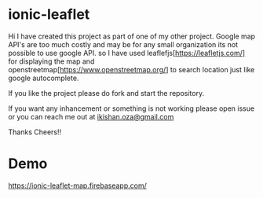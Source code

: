 # ionic-leaflet
Hi I have created this project as part of one of my other project. Google map API's are too much costly and may be for any small organization its not possible to use google API.
so I have used leaflefjs[https://leafletjs.com/] for displaying the map and openstreetmap[https://www.openstreetmap.org/] to search location just like google autocomplete.

If you like the project please do fork and start the repository.

If you want any inhancement or something is not working please open issue or you can reach me out at ikishan.oza@gmail.com


Thanks Cheers!!


# Demo
https://ionic-leaflet-map.firebaseapp.com/

